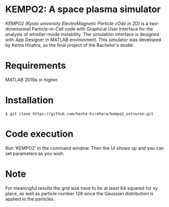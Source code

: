 # KEMPO2: A space plasma simulator

*KEMPO2 (Kyoto university ElectroMagnetic Particle cOde in 2D)* is a two-dimensional Particle-in-Cell code with Graphical User Interface for the analysis of whistler-mode instability. The simulation interface is designed with App Designer in MATLAB environment. This simulator was developed by Kenta Hirahra, as the final project of the Bachelor's studie.

# Requirements

MATLAB 2019a or higher.

# Installation

```
$ git clone https://github.com/kenta-hirahara/kempo2_sotsuron.git

```

# Code execution

Run 'KEMPO2' in the command window. Then the UI shows up and you can set parameters as you wish.

# Note

For meaningful results the grid size have to be at least 64 squared for xy place, as well as particle number 128 since the Gaussian distribution is applied to the particles.
